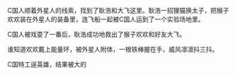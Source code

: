 C国人顺着外星人的线索，找到了耿浩和大飞这里。耿浩一招狸猫换太子，把猴子欢欢装在外星人的装备里，连飞船一起被C国人运到了一个实验场地里。

C国人被戏耍了一番后，耿浩成功地救出了猴子欢欢和好友大飞。

谁知道欢欢戴上能量环，被外星人附体，一根铁棒握在手，威风凛凛抖三抖。


C国特工逞英雄，结果被大的











<!--stackedit_data:
eyJoaXN0b3J5IjpbLTEwNTYxMTg0ODYsMTM2NTY2Mjc5NywxOT
AxMTAwODgzXX0=
-->
